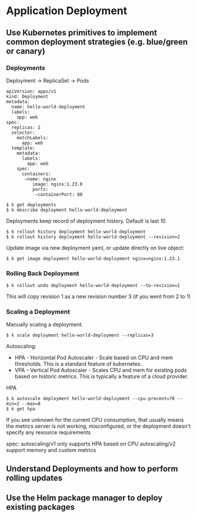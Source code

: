 # Application Deployment

## Use Kubernetes primitives to implement common deployment strategies (e.g. blue/green or canary)

### Deployments

Deployment -> ReplicaSet -> Pods

```
apiVersion: apps/v1
kind: Deployment
metadata:
  name: hello-world-deployment
  labels:
    app: web
spec:
  replicas: 2
  selector:
    matchLabels:
      app: web
  template:
    metadata:
      labels:
        app: web
    spec:
      containers:
       —name: nginx
          image: nginx:1.23.0
          ports:
           —containerPort: 80
```

```
$ k get deployments
$ k describe deployment hello-world-deployment
```

Deployments keep record of deployment history.  Default is last 10

```
$ k rollout history deployment hello-world-deployment
$ k rollout history deployment hello-world-deployment --revision=2
```

Update image via new deployment yaml, or update directly on live object:
```
$ k get image deployment hello-world-deployment nginx=nginx:1.23.1
```

### Rolling Back Deployment

```
$ k rollout undo deployment hello-world-deployment --to-revision=1
```

This will copy revision 1 as a new revision number 3 (if you went from 2 to 1)


### Scaling a Deployment

Manually scaling a deployment:
```
$ k scale deployment hello-world-deployment --replicas=3
```

Autoscaling:

- HPA - Horizontal Pod Autoscaler - Scale based on CPU and mem thresholds.  This is a standard feature of kubernetes.
- VPA - Vertical Pod Autoscaler - Scales CPU and mem for existing pods based on historic metrics.   This is typically a feature of a cloud provider.


HPA

```
$ k autoscale deployment hello-world-deployment --cpu-precent=70 --min=2 --max=8
$ k get hpa
```

If you see unknown for the current CPU consumption, that usually means the metrics server is not working, misconfigured, or the deployment doesn't specify any resource requirements

spec: autoscaling/v1 only supports HPA based on CPU
autoscaling/v2 support memory and custom metrics




## Understand Deployments and how to perform rolling updates

## Use the Helm package manager to deploy existing packages


